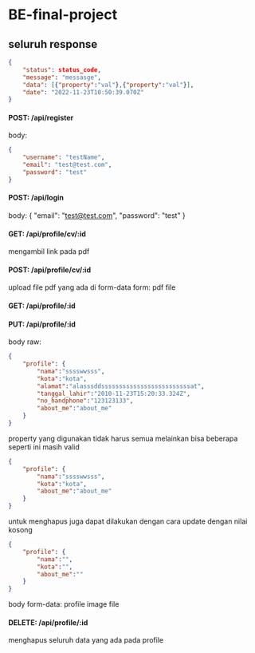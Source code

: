 # BE-final-project
## seluruh response
```json
{
    "status": status_code,
    "message": "messasge",
    "data": [{"property":"val"},{"property":"val"}],
    "date": "2022-11-23T10:50:39.070Z"
}
```

#### POST: /api/register
body:
```json
{
    "username": "testName",
    "email": "test@test.com",
    "password": "test"
}
```

#### POST: /api/login
body:
{
    "email": "test@test.com",
    "password": "test"
}

#### GET: /api/profile/cv/:id
mengambil link pada pdf
#### POST: /api/profile/cv/:id
upload file pdf yang ada di form-data
form: pdf file

#### GET: /api/profile/:id

#### PUT: /api/profile/:id
body raw: 
```json
{
    "profile": {
        "nama":"sssswwsss",
        "kota":"kota",
        "alamat":"alasssddsssssssssssssssssssssssssat",
        "tanggal_lahir":"2010-11-23T15:20:33.324Z",
        "no_handphone":"123123133",
        "about_me":"about_me"
    }
}
```

property yang digunakan tidak harus semua melainkan bisa beberapa seperti ini masih valid
```json
{
    "profile": {
        "nama":"sssswwsss",
        "kota":"kota",
        "about_me":"about_me"
    }
}
```

untuk menghapus juga dapat dilakukan dengan cara update dengan nilai kosong
```json
{
    "profile": {
        "nama":"",
        "kota":"",
        "about_me":""
    }
}
```
body form-data: profile image file

#### DELETE: /api/profile/:id
menghapus seluruh data yang ada pada profile
